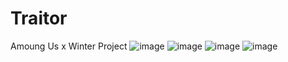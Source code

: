 # Traitor
Amoung Us x Winter Project
![image](https://drive.google.com/uc?export=view&id=1neuOX82EJJsgQv2CM1gDEFQsLkV9xh40)
![image](https://drive.google.com/uc?export=view&id=1QU4MkNQVebQwKH8XqMX3VpPrZRZi21e6)
![image](https://drive.google.com/uc?export=view&id=1K5FLvXSQ03ezzOw2bpbu9wCFmuEHUFJo)
![image](https://drive.google.com/uc?export=view&id=1xb8g-pBH9QafPDJxdmD0sl61L_t0l-YT)

